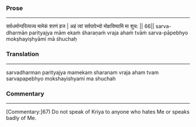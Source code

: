 ### Prose 
 --- 
सर्वधर्मान्परित्यज्य मामेकं शरणं व्रज |
अहं त्वां सर्वपापेभ्यो मोक्षयिष्यामि मा शुच: || 66||
sarva-dharmān parityajya mām ekaṁ śharaṇaṁ vraja
ahaṁ tvāṁ sarva-pāpebhyo mokṣhayiṣhyāmi mā śhuchaḥ

### Translation 
 --- 
sarvadharman parityajya mamekam sharanam vraja aham tvam sarvapapebhyo mokshayishyami ma shuchah

### Commentary 
 --- 
[Commentary:]67) Do not speak of Kriya to anyone who hates Me or speaks badly of Me.
